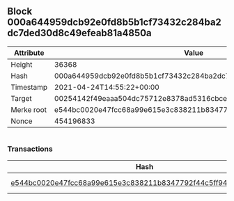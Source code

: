 ## Block 000a644959dcb92e0fd8b5b1cf73432c284ba2dc7ded30d8c49efeab81a4850a

Attribute | Value
--- | ---
Height | 36368
Hash | 000a644959dcb92e0fd8b5b1cf73432c284ba2dc7ded30d8c49efeab81a4850a
Timestamp | 2021-04-24T14:55:22+00:00
Target | 00254142f49eaaa504dc75712e8378ad5316cbcead634704b3734b6271167cc4
Merke root | e544bc0020e47fcc68a99e615e3c838211b8347792f44c5ff94afebeb8d36fcc
Nonce | 454196833

```

```

### Transactions

Hash | Amount
--- | ---
[e544bc0020e47fcc68a99e615e3c838211b8347792f44c5ff94afebeb8d36fcc](e544bc0020e47fcc68a99e615e3c838211b8347792f44c5ff94afebeb8d36fcc.md) | 10.00000000 SKEPTI 
